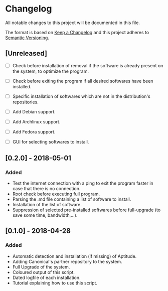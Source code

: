 # Changelog
All notable changes to this project will be documented in this file.

The format is based on [Keep a Changelog](http://keepachangelog.com/en/1.0.0/)
and this project adheres to [Semantic Versioning](http://semver.org/spec/v2.0.0.html).

## [Unreleased]
- [ ] Check before installation of removal if the software is already present on the system, to optimize the program.
- [ ] Check before exiting the program if all desired softwares have been installed.
- [ ] Specific installation of softwares which are not in the distribution's repositories.
- [ ] Add Debian support.
- [ ] Add Archlinux support.
- [ ] Add Fedora support.
- [ ] GUI for selecting softwares to install.


## [0.2.0] - 2018-05-01
### Added
- Test the internet connection with a ping to exit the program faster in case that there is no connection.
- Root check before executing full program.
- Parsing the .md file containing a list of software to install.
- Installation of the list of software.
- Suppression of selected pre-installed softwares before full-upgrade (to save some time, bandwidth,...).


## [0.1.0] - 2018-04-28
### Added
- Automatic detection and installation (if missing) of Aptitude.
- Adding Canonical's partner repository to the system.
- Full Upgrade of the system.
- Coloured output of this script.
- Dated logfile of each installation.
- Tutorial explaining how to use this script.
